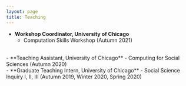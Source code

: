 ```yaml
---
layout: page
title: Teaching
---
```

- **Workshop Coordinator, University of Chicago**
  - Computation Skills Workshop (Autumn 2021)

<br>
- **Teaching Assistant, University of Chicago** 
  - Computing for Social Sciences (Autumn 2020)
  
<br>
- **Graduate Teaching Intern, University of Chicago**
  - Social Science Inquiry I, II, III (Autumn 2019, Winter 2020, Spring 2020)
